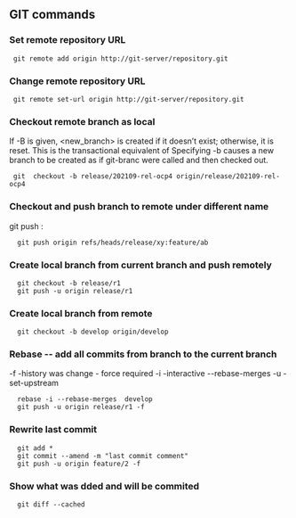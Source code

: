 ## GIT commands

### Set remote repository URL  
```console
 git remote add origin http://git-server/repository.git
```

### Change remote repository URL  
```console
 git remote set-url origin http://git-server/repository.git
```

### Checkout remote branch as local
If -B is given, <new_branch> is created if it doesn’t exist; otherwise, it is reset. This is the transactional equivalent of
Specifying -b causes a new branch to be created as if git-branc were called and then checked out. 
```console
 git  checkout -b release/202109-rel-ocp4 origin/release/202109-rel-ocp4
```
### Checkout and push branch to remote under different name
git push  <REMOTENAME> <LOCALBRANCHNAME>:<REMOTEBRANCHNAME> 
```console
  git push origin refs/heads/release/xy:feature/ab
```

### Create local branch from current branch and push remotely
```console
  git checkout -b release/r1
  git push -u origin release/r1
```
 ### Create local branch from remote
```console
  git checkout -b develop origin/develop
```
 
### Rebase -- add all commits from branch to the current branch 
 -f -history was change - force required
 -i -interactive
 --rebase-merges
 -u -set-upstream
```console
  rebase -i --rebase-merges  develop
  git push -u origin release/r1 -f
```

 ### Rewrite last commit
```console
  git add *
  git commit --amend -m "last commit comment"
  git push -u origin feature/2 -f
```
 
 ### Show what was dded and will be commited
```console
  git diff --cached
```
 
  
